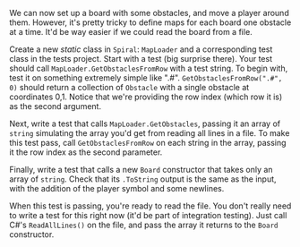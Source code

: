 We can now set up a board with some obstacles, and move a player around them. However, it's pretty tricky to define maps for each board one obstacle at a time. It'd be way easier if we could read the board from a file.

Create a new _static_ class in `Spiral`: `MapLoader` and a corresponding test class in the tests project. Start with a test (big surprise there). Your test should call `MapLoader.GetObstaclesFromRow` with a test string. To begin with, test it on something extremely simple like ".#". `GetObstaclesFromRow(".#", 0)` should return a collection of `Obstacle` with a single obstacle at coordinates 0,1. Notice that we're providing the row index (which row it is) as the second argument.

Next, write a test that calls `MapLoader.GetObstacles`, passing it an array of `string` simulating the array you'd get from reading all lines in a file. To make this test pass, call `GetObstaclesFromRow` on each string in the array, passing it the row index as the second parameter.

Finally, write a test that calls a new `Board` constructor that takes only an array of `string`. Check that its `.ToString` output is the same as the input, with the addition of the player symbol and some newlines.

When this test is passing, you're ready to read the file. You don't really need to write a test for this right now (it'd be part of integration testing). Just call C#'s `ReadAllLines()` on the file, and pass the array it returns to the `Board` constructor.